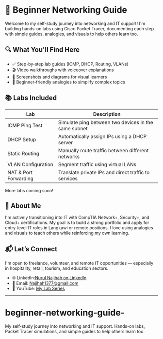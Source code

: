 # 🧪 Beginner Networking Guide

Welcome to my self-study journey into networking and IT support! I'm building hands-on labs using Cisco Packet Tracer, documenting each step with simple guides, analogies, and visuals to help others learn too.

## 🔍 What You'll Find Here

- ✅ Step-by-step lab guides (ICMP, DHCP, Routing, VLANs)
- 🎬 Video walkthroughs with voiceover explanations
- 📸 Screenshots and diagrams for visual learners
- 🧠 Beginner-friendly analogies to simplify complex topics

## 📚 Labs Included

| Lab | Description |
|-----|-------------|
| ICMP Ping Test | Simulate ping between two devices in the same subnet |
| DHCP Setup | Automatically assign IPs using a DHCP server |
| Static Routing | Manually route traffic between different networks |
| VLAN Configuration | Segment traffic using virtual LANs |
| NAT & Port Forwarding | Translate private IPs and direct traffic to services |

More labs coming soon!

## 🎯 About Me

I'm actively transitioning into IT with CompTIA Network+, Security+, and Cloud+ certifications. My goal is to build a strong portfolio and apply for entry-level IT roles in Langkawi or remote positions. I love using analogies and visuals to teach others while reinforcing my own learning.

## 📬 Let’s Connect

I'm open to freelance, volunteer, and remote IT opportunities — especially in hospitality, retail, tourism, and education sectors.

- 🌐 LinkedIn:[Nurul Najihah on LinkedIn](https://www.linkedin.com/in/nurul-najihah-7b864733a/)
- 📧 Email: Najihah1377@gmail.com
- 🎥 YouTube: [My Lab Series](https://youtube.com/your-channel)

---
# beginner-networking-guide-
My self-study journey into networking and IT support. Hands-on labs, Packet Tracer simulations, and simple guides to help others learn too.
